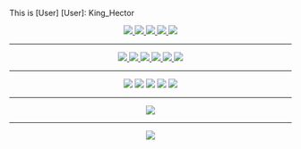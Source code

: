 
This is [User]
[User]: King_Hector
<div align="center">
    <a href="https://www.reddit.com/user/[User]">
        <img src="https://img.shields.io/badge/Reddit-%23FF4500.svg?style=for-the-badge&logo=Reddit&logoColor=white">
    </a>
    <a href="https://steamcommunity.com/profiles/76561198300452418/">
        <img src="https://img.shields.io/badge/steam-%23203357.svg?style=for-the-badge&logo=steam&logoColor=white">
    </a>
     <a href="https://github.com/kinghector">
        <img src="https://img.shields.io/badge/GitHub-100000?style=for-the-badge&logo=github&logoColor=white">
    </a>
    <a href="https://www.twitch.tv/king_hector">
        <img src="https://img.shields.io/badge/twich-%239146FF.svg?style=for-the-badge&logo=Twitch&logoColor=white">
    </a>
    <a href="https://twitter.com/KingHec25850851">
        <img src="https://img.shields.io/badge/twitter-%231DA1F2.svg?style=for-the-badge&logo=Twitter&logoColor=white">
    </a>
</div>

---

<div align="center">
    <a href="https://brave.com/">
        <img src="https://img.shields.io/badge/Brave-FB542B?style=for-the-badge&logo=Brave&logoColor=white">
    </a>
    <a href="https://www.jetbrains.com/idea/">
        <img src="https://img.shields.io/badge/IntelliJ IDEA-be3397.svg?style=for-the-badge&logo=intellij-idea&logoColor=white">
    </a>
    <a href="https://code.visualstudio.com/">
        <img src="https://img.shields.io/badge/Visual%20Studio%20Code-0078d7.svg?style=for-the-badge&logo=visual-studio-code&logoColor=white">
    </a>
    <a href="https://krita.org/en/">
        <img src="https://img.shields.io/badge/Krita-203759?style=for-the-badge&logo=krita&logoColor=EEF37B">
    </a>
    <a href="https://godotengine.org/">
        <img src="https://img.shields.io/badge/GODOT-%23FFFFFF.svg?style=for-the-badge&logo=godot-engine">
    </a>
    <a href="https://git-scm.com/">
        <img src="https://img.shields.io/badge/git-%23F05033.svg?style=for-the-badge&logo=git&logoColor=white">
    </a>
</div>

---

<div align="center">
    <img src="https://img.shields.io/badge/java-%23ED8B00.svg?style=for-the-badge&logo=java&logoColor=white" />
    <img src="https://img.shields.io/badge/javascript-%23323330.svg?style=for-the-badge&logo=javascript&logoColor=%23F7DF1E" />
    <img src="https://img.shields.io/badge/c%23-%23239120.svg?style=for-the-badge&logo=c-sharp&logoColor=white" />
    <img src="https://img.shields.io/badge/html5-%23E34F26.svg?style=for-the-badge&logo=html5&logoColor=white" />
    <img src="https://img.shields.io/badge/css3-%231572B6.svg?style=for-the-badge&logo=css3&logoColor=white" />
</div>    
  
---

<p align="center">
    <img src="https://github-readme-streak-stats.herokuapp.com?user=KingHector&theme=github-dark&hide_border=true&date_format=M%20j%5B%2C%20Y%5D&background=DDfb8a00&currStreakNum=879BA9&sideNums=879BA9&currStreakLabel=879BA9&sideLabels=879BA9&fire=DD2727&ring=fb8a00&stroke=30373C&dates=A6BECF" />
</p>

---

<p align="center">
    <img src="https://i.imgur.com/Aa8mB8H.gif" />
</p> 
